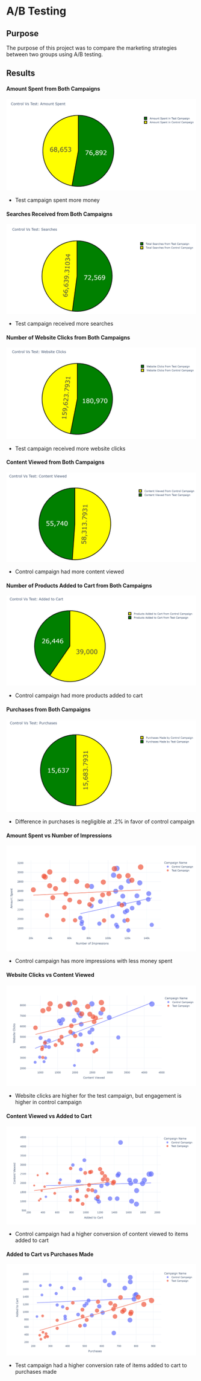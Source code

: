 # A/B Testing

## Purpose
The purpose of this project was to compare the marketing strategies between two groups using A/B testing.

## Results

#### Amount Spent from Both Campaigns
![Amount Spent](images/spent.png)
- Test campaign spent more money

#### Searches Received from Both Campaigns
![Searches Received](images/searches.png)
- Test campaign received more searches

#### Number of Website Clicks from Both Campaigns
![Website Clicks](images/clicks.png)
- Test campaign received more website clicks

#### Content Viewed from Both Campaigns
![Content Viewed](images/content_viewed.png)
- Control campaign had more content viewed

#### Number of Products Added to Cart from Both Campaigns
![Added to Cart](images/added_cart.png)
- Control campaign had more products added to cart

#### Purchases from Both Campaigns
![Purchases](images/purchases.png)
- Difference in purchases is negligible at .2% in favor of control campaign

#### Amount Spent vs Number of Impressions
![Amount Spent vs Number of Impressions](images/impressions_spent.png)
- Control campaign has more impressions with less money spent 

#### Website Clicks vs Content Viewed
![Website Clicks vs Content Viewed](images/clicks_content.png)
- Website clicks are higher for the test campaign, but engagement is higher in control campaign

#### Content Viewed vs Added to Cart
![Content Viewed vs Added to Cart](images/content_cart.png)
- Control campaign had a higher conversion of content viewed to items added to cart

#### Added to Cart vs Purchases Made
![Added to Cart vs Purchases](images/cart_purchases.png)
- Test campaign had a higher conversion rate of items added to cart to purchases made